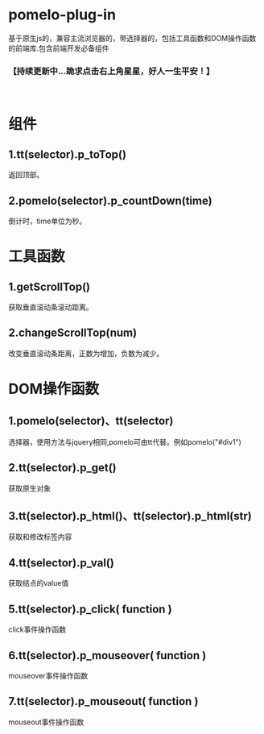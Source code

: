 # pomelo-plug-in
基于原生js的，兼容主流浏览器的，带选择器的，包括工具函数和DOM操作函数的前端库.包含前端开发必备组件<br>
<h3>【持续更新中...跪求点击右上角星星，好人一生平安！】</h3>
<br>
<h1>组件</h1>
<h2>1.tt(selector).p_toTop()</h2>
返回顶部。
<h2>2.pomelo(selector).p_countDown(time)</h2>
倒计时，time单位为秒。
<br>
<h1>工具函数</h1>
<h2>1.getScrollTop()</h2>
获取垂直滚动条滚动距离。
<h2>2.changeScrollTop(num)</h2>
改变垂直滚动条距离，正数为增加，负数为减少。
<br>
<h1>DOM操作函数</h1>
<h2>1.pomelo(selector)、tt(selector)</h2>
选择器，使用方法与jquery相同,pomelo可由tt代替。例如pomelo("#div1")
<h2>2.tt(selector).p_get()</h2>
获取原生对象
<h2>3.tt(selector).p_html()、tt(selector).p_html(str)</h2>
获取和修改标签内容
<h2>4.tt(selector).p_val()</h2>
获取结点的value值
<h2>5.tt(selector).p_click( function )</h2>
click事件操作函数
<h2>6.tt(selector).p_mouseover( function )</h2>
mouseover事件操作函数
<h2>7.tt(selector).p_mouseout( function )</h2>
mouseout事件操作函数

